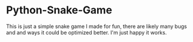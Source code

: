 # Python-Snake-Game
This is just a simple snake game I made for fun, there are likely many bugs and and ways it could be optimized better. I'm just happy it works.
